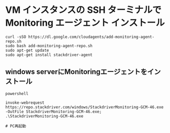 # VM インスタンスの SSH ターミナルで Monitoring エージェント インストール 
```
curl -sSO https://dl.google.com/cloudagents/add-monitoring-agent-repo.sh
sudo bash add-monitoring-agent-repo.sh
sudo apt-get update
sudo apt-get install stackdriver-agent
```

## windows serverにMonitoringエージェントをインストール
```
powershell

invoke-webrequest https://repo.stackdriver.com/windows/StackdriverMonitoring-GCM-46.exe -OutFile StackdriverMonitoring-GCM-46.exe;
.\StackdriverMonitoring-GCM-46.exe

# PC再起動
```
